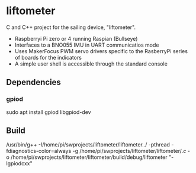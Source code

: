 # liftometer
C and C++ project for the  sailing device, "liftometer". 
- Raspberryi Pi zero or 4 running Raspian (Bullseye)
- Interfaces to a BNO055 IMU in UART communicatios mode 
- Uses MakerFocus PWM servo drivers specific to the RasberryPi series of boards for the indicators
- A simple user shell is accessible through the standard console
## Dependencies
### gpiod
  sudo apt install gpiod
  libgpiod-dev
  
## Build
/usr/bin/g++ -I/home/pi/swprojects/liftometer/liftometer../ -pthread -fdiagnostics-color=always -g /home/pi/swprojects/liftometer/liftometer/*.c* -o /home/pi/swprojects/liftometer/liftometer/build/debug/liftometer "-lgpiodcxx"
